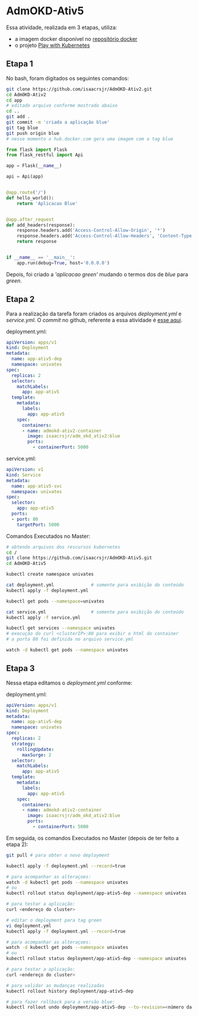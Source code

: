 # AdmOKD-Ativ5

Essa atividade, realizada em 3 etapas, utiliza:

- a imagem docker disponível no [repositório docker](https://hub.docker.com/repository/docker/isaacrsjr/adm_okd_ativ2)
- o projeto [Play with Kubernetes](https://labs.play-with-k8s.com/)

## Etapa 1

No bash, foram digitados os seguintes comandos:

```bash
git clone https://github.com/isaacrsjr/AdmOKD-Ativ2.git
cd AdmOKD-Ativ2
cd app
# editado arquivo conforme mostrado abaixo
cd ..
git add .
git commit -m 'criada a aplicação blue'
git tag blue
git push origin blue
# nesse momento o hub.docker.com gera uma imagem com a tag blue
```

```python
from flask import Flask
from flask_restful import Api

app = Flask(__name__)

api = Api(app)


@app.route('/')
def hello_world():
    return 'Aplicacao Blue'


@app.after_request
def add_headers(response):
    response.headers.add('Access-Control-Allow-Origin', '*')
    response.headers.add('Access-Control-Allow-Headers', 'Content-Type,Authorization')
    return response


if __name__ == '__main__':
    app.run(debug=True, host='0.0.0.0')
```

Depois, foi criado a *'aplicacao green'* mudando o termos dos de *blue* para *green*.

## Etapa 2

Para a realização da tarefa foram criados os arquivos *deployment.yml* e *service.yml*.
O *commit* no github, referente a essa atividade é [esse aqui](https://github.com/isaacrsjr/AdmOKD-Ativ4/tree/etapa1#etapa-1).

deployment.yml:

```yml
apiVersion: apps/v1
kind: Deployment
metadata:
  name: app-ativ5-dep
  namespace: univates
spec:
  replicas: 2
  selector:
    matchLabels:
      app: app-ativ5
  template:
    metadata:
      labels:
        app: app-ativ5
    spec:
      containers:
      - name: admokd-ativ2-container
        image: isaacrsjr/adm_okd_ativ2:blue
        ports:
          - containerPort: 5000
```

service.yml:

```yml
apiVersion: v1
kind: Service
metadata:
  name: app-ativ5-svc
  namespace: univates
spec:
  selector:
    app: app-ativ5
  ports:
  - port: 80
    targetPort: 5000
```

Comandos Executados no Master:

```bash
# obtendo arquivos dos rescursos kubernetes
cd /
git clone https://github.com/isaacrsjr/AdmOKD-Ativ5.git
cd AdmOKD-Ativ5

kubectl create namespace univates

cat deployment.yml              # somente para exibição do conteúdo
kubectl apply -f deployment.yml

kubectl get pods --namespace=univates

cat service.yml                 # somente para exibição do conteúdo
kubectl apply -f service.yml

kubectl get services --namespace univates
# execução do curl <clusterIP>:80 para exibir o html do container
# a porta 80 foi definida no arquivo service.yml

watch -d kubectl get pods --namespace univates
```

## Etapa 3

Nessa etapa editamos o *deployment.yml* conforme:

deployment.yml:

```yml
apiVersion: apps/v1
kind: Deployment
metadata:
  name: app-ativ5-dep
  namespace: univates
spec:
  replicas: 2
  strategy:
    rollingUpdate:
      maxSurge: 2
  selector:
    matchLabels:
      app: app-ativ5
  template:
    metadata:
      labels:
        app: app-ativ5
    spec:
      containers:
      - name: admokd-ativ2-container
        image: isaacrsjr/adm_okd_ativ2:blue
        ports:
          - containerPort: 5000
```

Em seguida, os comandos Executados no Master (depois de ter feito a etapa 2):

```bash
git pull # para obter o novo deployment

kubectl apply -f deployment.yml --record=true

# para acompanhar as alteraçoes:
watch -d kubectl get pods --namespace univates
# ou
kubectl rollout status deployment/app-ativ5-dep --namespace univates

# para testar a aplicação:
curl <endereço do cluster>

# editar o deployment para tag green
vi deployment.yml
kubectl apply -f deployment.yml --record=true

# para acompanhar as alteraçoes:
watch -d kubectl get pods --namespace univates
# ou
kubectl rollout status deployment/app-ativ5-dep --namespace univates

# para testar a aplicação:
curl <endereço do cluster>

# para validar as mudanças realizadas
kubectl rollout history deployment/app-ativ5-dep

# para fazer rollback para a versão blue:
kubectl rollout undo deployment/app-ativ5-dep --to-revision=<número da revisão do comando history>

```
